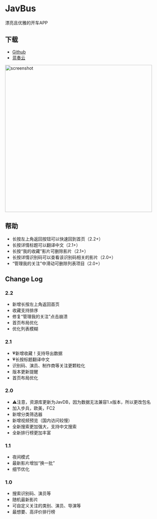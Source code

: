 # JavBus
漂亮且优雅的开车APP

## 下载

- [Github](https://github.com/gentlemansolo/JavbuslibraryRealse/releases)
- [蓝奏云](https://www.lanzous.com/b0sfuli)

<img width="480" alt="screenshot" src="/art/screenshot.jpg">

## 帮助
- 长按左上角返回按钮可以快速回到首页（2.2+）
- 长按详情标题可以翻译中文（2.1+）
- 长按“我的收藏”影片可删除影片（2.1+）
- 长按详情识别码可以查看该识别码相关的影片（2.0+）
- “管理我的关注”中滑动可删除列表项目（2.0+）

## Change Log

### 2.2
- 新增长按左上角返回首页
- 收藏支持排序
- 修复“管理我的关注”点击崩溃
- 首页布局优化
- 优化列表模糊

### 2.1
- 💗新增收藏！支持导出数据
- 💗长按标题翻译中文
- 识别码、演员、制作商等关注更颗粒化
- 版本更新提醒
- 首页布局优化

### 2.0
- ⚠️注意，资源库更新为JavDB，因为数据无法兼容1.x版本，所以更改包名
- 加入步兵，欧美，FC2
- 新增分类筛选器
- 新增视频预览（国内访问较慢）
- 全新搜索更加强大，支持中文搜索
- 全新排行榜更加丰富

### 1.1
- 夜间模式
- 最新影片增加“换一批”
- 细节优化

### 1.0
- 搜索识别码、演员等
- 随机最新影片
- 可自定义关注的类别、演员、导演等
- 最想要、高评价排行榜
